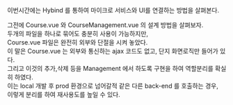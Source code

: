 이번시간에는 Hybind 를 통하여 마이크로 서비스와 UI를 연결하는 방법을 살펴본다.  

그전에 Course.vue 와 CourseManagement.vue 의 설계 방법을 살펴보자.  
두개의 파일을 하나로 묶어도 충분히 사용이 가능하지만,  
Course.vue 파일은 완전히 외부와 단절을 시켜 놓았다.  
이 말은 Course.vue 는 외부와 통신하는 ajax 코드도 없고, 단지 화면로직만 들어가 있다.  
그리고 이것의 추가,삭제 등을 Management 에서 하도록 구현을 하여 역할분리를 확실히 하였다.  
이는 local 개발 후 prod 환경으로 넘어갈적 같은 다른 back-end 를 호출하는 경우,  
이렇게 분리를 하여 재사용도를 높일 수 있다.  

